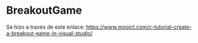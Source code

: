 # BreakoutGame

Se hizo a través de este enlace:
https://www.mooict.com/c-tutorial-create-a-breakout-game-in-visual-studio/
